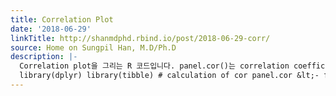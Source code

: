 ```yaml
---
title: Correlation Plot
date: '2018-06-29'
linkTitle: http://shanmdphd.rbind.io/post/2018-06-29-corr/
source: Home on Sungpil Han, M.D/Ph.D
description: |-
  Correlation plot을 그리는 R 코드입니다. panel.cor()는 correlation coefficient를 구하는 함수입니다. ETA와 covariate와의 관계를 나타낼 때도 쓰일 수 있습니다.
  library(dplyr) library(tibble) # calculation of cor panel.cor &lt;- function(x, y, digits=2, prefix=&quot;&quot;, cex.cor) { usr &lt;- par(&quot;usr&quot;); on.exit(par(usr)) par(usr = c(0, 1, 0, 1)) r = (cor(x, y)) txt &lt;- format(c(r, 0.123456789), digits=digits)[1] txt &lt;- paste(prefix, txt, sep=&quot;&quot;) if(missing(cex.cor)) cex &lt;- 1.5 text(0.5, 0.5, txt, cex = 1.5
---
```

